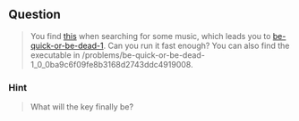 ## Question
>You find [this](https://www.youtube.com/watch?v=CTt1vk9nM9c) when searching for some music, which leads you to [be-quick-or-be-dead-1](//2018shell.picoctf.com/static/13ab4c40c80411802471bc92e73e0d40/be-quick-or-be-dead-1). Can you run it fast enough? You can also find the executable in /problems/be-quick-or-be-dead-1_0_0ba9c6f09fe8b3168d2743ddc4919008.

### Hint
>What will the key finally be?
